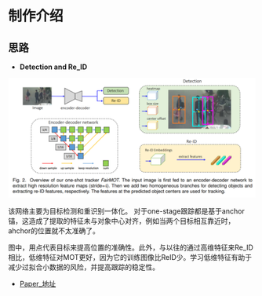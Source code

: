 制作介绍
===

思路
---

+ **Detection and Re_ID**

![FairMOT](./FairMOT.png)

该网络主要为目标检测和重识别一体化。
对于one-stage跟踪都是基于anchor锚，这造成了提取的特征未与对象中心对齐，例如当两个目标相互靠近时，ahchor的位置就不太准确了。

图中，用点代表目标来提高位置的准确性。此外，与以往的通过高维特征来Re_ID相比，低维特征对MOT更好，因为它的训练图像比ReID少。学习低维特征有助于减少过拟合小数据的风险，并提高跟踪的稳定性。

+ [Paper_地址](https://arxiv.org/abs/2004.01888)
